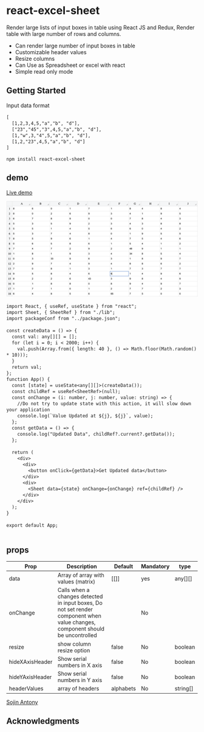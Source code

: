 # react-excel-sheet

Render large lists of input boxes in table using React JS and Redux, Render table with large number of rows and columns.

* Can render large number of input boxes in table
* Customizable header values
* Resize columns
* Can Use as Spreadsheet or excel with react
* Simple read only mode
<!-- * Supports calculations in Excel -->

## Getting Started

Input data format
```
[
  [1,2,3,4,5,"a","b", "d"],
  ["23","45","3",4,5,"a","b", "d"],
  [1,"w",3,"4",5,"a","b", "d"],
  [1,2,"23",4,5,"a","b", "d"]
]
```
```
npm install react-excel-sheet

```
## demo
[Live demo](https://sojinantony01.github.io/react-excel-sheet/)

![alt text](https://raw.githubusercontent.com/sojinantony01/react-excel-sheet/main/public/images/samplesheet.png)

```
import React, { useRef, useState } from "react";
import Sheet, { SheetRef } from "./lib";
import packageConf from "../package.json";

const createData = () => {
  const val: any[][] = [];
  for (let i = 0; i < 2000; i++) {
    val.push(Array.from({ length: 40 }, () => Math.floor(Math.random() * 10)));
  }
  return val;
};
function App() {
  const [state] = useState<any[][]>(createData());
  const childRef = useRef<SheetRef>(null);
  const onChange = (i: number, j: number, value: string) => {
    //Do not try to update state with this action, it will slow down your application
    console.log(`Value Updated at ${j}, ${j}`, value);
  };
  const getData = () => {
    console.log("Updated Data", childRef?.current?.getData()); 
  };

  return (
    <div>
      <div>
        <button onClick={getData}>Get Updated data</button>
      </div>
      <div>
        <Sheet data={state} onChange={onChange} ref={childRef} />
      </div>
    </div>
  );
}

export default App;


```
## props

| Prop | Description | Default | Mandatory | type
| --- | --- | -- | -- | -- |
| data | Array of array with values (matrix)  | [[]]  |  yes | any[][] |
| onChange | Calls when a changes detected in input boxes, Do not set render component when value changes, component should be uncontrolled |  | No | 
| resize | show column resize option | false | No | boolean |
| hideXAxisHeader | Show serial numbers in X axis | false | No | boolean |
| hideYAxisHeader | Show serial numbers in Y axis | false | No | boolean |
| headerValues | array of headers | alphabets | No | string[] |


[Sojin Antony](https://github.com/sojinantony01)

## Acknowledgments
